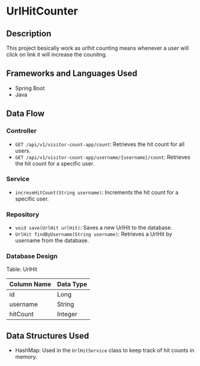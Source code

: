 # UrlHitCounter

## Description

This project besically work as urlhit counting means whenever a user will click on link it will increase the counitng.

## Frameworks and Languages Used

- Spring Boot
- Java

## Data Flow

### Controller

- `GET /api/v1/visitor-count-app/count`: Retrieves the hit count for all users.
- `GET /api/v1/visitor-count-app/username/{username}/count`: Retrieves the hit count for a specific user.

### Service

- `increseHitCount(String username)`: Increments the hit count for a specific user.

### Repository

- `void save(UrlHit urlHit)`: Saves a new UrlHit to the database.
- `UrlHit findByUsername(String username)`: Retrieves a UrlHit by username from the database.

### Database Design

Table: UrlHit

| Column Name | Data Type |
|-------------|-----------|
| id          | Long      |
| username    | String    |
| hitCount    | Integer   |

## Data Structures Used

- HashMap: Used in the `UrlHitService` class to keep track of hit counts in memory.
